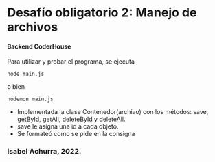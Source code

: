 # Desafío obligatorio 2: Manejo de archivos

#### Backend CoderHouse

Para utilizar y probar el programa, se ejecuta

```
node main.js
```

o bien

```
nodemon main.js
```

- Implementada la clase Contenedor(archivo) con los métodos: save, getById, getAll, deleteById y deleteAll.
- save le asigna una id a cada objeto.
- Se formateó como se pide en la consigna

### Isabel Achurra, 2022.
